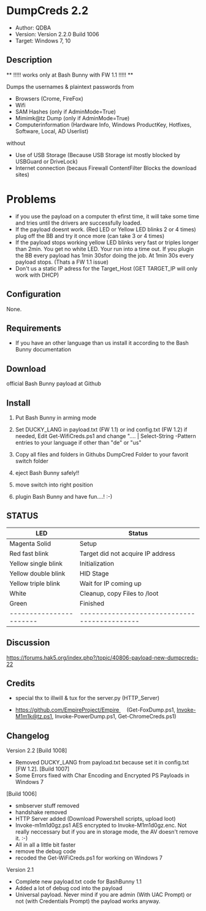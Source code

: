 # DumpCreds 2.2
* Author: QDBA
* Version: Version 2.2.0 Build 1006
* Target: Windows 7, 10

## Description

** !!!!! works only at Bash Bunny with FW 1.1 !!!!! **

Dumps the usernames & plaintext passwords from 
 * Browsers (Crome, FireFox)
 * Wifi 
 * SAM Hashes (only if AdminMode=True)
 * Mimimk@tz Dump (only if AdminMode=True) 
 * Computerinformation (Hardware Info, Windows ProductKey, Hotfixes, Software, Local, AD Userlist)
 
 without 
 * Use of USB Storage (Because USB Storage ist mostly blocked by USBGuard or DriveLock)
 * Internet connection (becaus Firewall ContentFilter Blocks the download sites)
 
 
# Problems
- if you use the payload on a computer th efirst time, it will take some time and tries until the drivers are successfully loaded.
- If the payload doesnt work. (Red LED or Yellow LED blinks 2 or 4 times) plug off the BB  and try it once more (can take 3 or 4 times)
- If the payload stops working yellow LED blinks very fast or triples longer than 2min. You get no white LED. Your run into a time out. 
  If you plugin the BB every payload has 1min 30sfor doing the job. At 1min 30s every payload stops. (Thats a FW 1.1 issue)  
- Don't us a static IP adress for the Target_Host (GET TARGET_IP will only work with DHCP)
 

## Configuration

None. 

## Requirements

- If you have an other language than us install it according to the Bash Bunny documentation

## Download


official Bash Bunny payload at Github


## Install

1. Put Bash Bunny in arming mode

2. Set DUCKY_LANG in payload.txt (FW 1.1) or ind config.txt (FW 1.2)  if needed, 
   Edit Get-WifiCreds.ps1 and change ".... | Select-String -Pattern entries to your language if other than "de" or "us"

3. Copy all files and folders in Githubs DumpCred Folder to your favorit switch folder		
				
4. eject Bash Bunny safely!!

5. move switch into right position

6. plugin Bash Bunny and have fun....! :-)


## STATUS

| LED                     | Status                                       |
| ----------------------- | -------------------------------------------- |
| Magenta Solid           | Setup                                        |
| Red fast blink          | Target did not acquire IP address            |
| Yellow single blink     | Initialization                               |
| Yellow double blink     | HID Stage                                    |
| Yellow triple blink     | Wait for IP coming up                        |    |
| White			          | Cleanup, copy Files to <root>/loot           |
| Green              	  | Finished                                     |
| ----------------------- | -------------------------------------------- |


## Discussion

https://forums.hak5.org/index.php?/topic/40806-payload-new-dumpcreds-22

## Credits

- special thx to illwill & tux for the server.py (HTTP_Server)  

- https://github.com/EmpireProject/Empire     (Get-FoxDump.ps1, Invoke-M1m1k@tz.ps1, Invoke-PowerDump.ps1, Get-ChromeCreds.ps1)

## Changelog

Version 2.2
 [Build 1008]
 - Removed DUCKY_LANG from payload.txt because set it in config.txt [FW 1.2]. 
 [Build 1007] 
 - Some Errors fixed with Char Encoding and Encrypted PS Payloads in Windows 7 

 [Build 1006]
- smbserver stuff removed
- handshake removed
- HTTP Server added (Download Powershell scripts, upload loot)
- Invoke-m1m1d0gz.ps1 AES encrypted to Invoke-M1m1d0gz.enc. 
     Not really neccessary but if you are in storage mode, the AV doesn't remove it. :-)
- All in all a little bit faster
- remove the debug code
- recoded the Get-WiFiCreds.ps1 for working on Windows 7

Version 2.1
- Complete new payload.txt code for BashBunny 1.1
- Added a lot of debug cod into the payload 
- Universal payload. Never mind if you are admin (With UAC Prompt) or not (with Credentials Prompt) the payload works anyway.